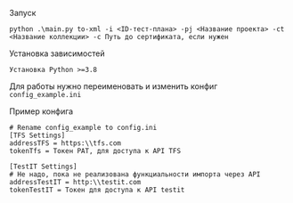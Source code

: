Запуск 

```
python .\main.py to-xml -i <ID-тест-плана> -pj <Название проекта> -ct <Название коллекции> -c Путь до сертификата, если нужен
```

Установка зависимостей

```
Установка Python >=3.8
```
Для работы нужно переименовать и изменить конфиг `config_example.ini`

Пример конфига

```
# Rename config_example to config.ini
[TFS Settings]
addressTFS = https:\\tfs.com
tokenTfs = Токен PAT, для доступа к API TFS

[TestIT Settings]
# Не надо, пока не реализована функциальности импорта через API
addressTestIT = http:\\testit.com
tokenTestIT = Токен для доступа к API testit
```